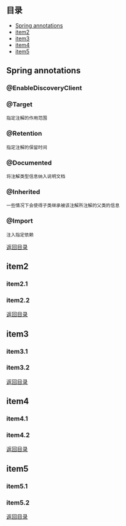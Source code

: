 ## <span id="jump0">目录<span>
  
  * [Spring annotations](#jump1)
  * [item2](#jump2)
  * [item3](#jump3)
  * [item4](#jump4)
  * [item5](#jump5)

## <span id="jump1">Spring annotations<span>

  ### @EnableDiscoveryClient
  
  ### @Target
    指定注解的作用范围
  
  ### @Retention
    指定注解的保留时间
 
  ### @Documented
    将注解类型信息纳入说明文档
    
  ### @Inherited
    一些情况下会使得子类继承被该注解所注解的父类的信息
    
  ### @Import
    注入指定依赖
    
[返回目录](#jump0)


## <span id="jump2">item2<span>
  
  ### item2.1
 
  ### item2.2
  
 
[返回目录](#jump0)

## <span id="jump3">item3<span>
  
  ### item3.1
 
  ### item3.2

[返回目录](#jump0)

## <span id="jump4">item4<span>
  
  ### item4.1
 
  ### item4.2

[返回目录](#jump0)


## <span id="jump5">item5<span>
  
  ### item5.1
 
  ### item5.2
  
[返回目录](#jump0)
